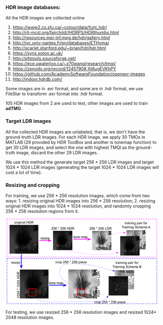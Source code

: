 ### HDR image databases:

All the HDR images are collected online

1. https://www2.cs.sfu.ca/~colour/data/funt_hdr/
2. http://rit-mcsl.org/fairchild//HDRPS/HDRthumbs.html
3. http://resources.mpi-inf.mpg.de/hdr/gallery.html
4. http://ivc.univ-nantes.fr/en/databases/ETHyma/
5. http://scarlet.stanford.edu/~brian/hdr/hdr.html
6. https://syns.soton.ac.uk/
7. http://pfstools.sourceforge.net/
8. https://ece.uwaterloo.ca/~z70wang/research/tmqi/
9. https://zenodo.org/record/1245790#.Xt6ugEVKhPY
10. https://github.com/AcademySoftwareFoundation/openexr-images
11. http://indoor.hdrdb.com/ 

Some images are in .exr format, and some are in .hdr format, we use FileStar to transform .exr format into .hdr format.

105 HDR images from 2 are used to test, other images are used to train **adTMO**.



### Target LDR images

All the collected HDR images are unlabeled, that is, we don't have the ground-truth LDR images. For each HDR image, we apply 30 TMOs in MATLAB (29 provided by HDR ToolBox and another is tonemap function) to get 30 LDR images, and select the one with highest TMQI as the ground-truth image, discard the other 29 LDR images.

We use this method the generate target 256 * 256 LDR images and target 1024 * 1024 LDR images (generating the target 1024 * 1024 LDR images will cost a lot of time).



### Resizing and cropping

For training, we use 256 * 256 resolution images, which come from two ways: 1. resizing original HDR images into 256 * 256 resolution; 2. resizing original HDR images into 1024 * 1024 resolution, and randomly cropping 256 * 256 resolution regions from it. 

![train](https://github.com/caoxingdong/adTMO/blob/master/databases/imgs/train.png?raw=true)

For testing, we use resized 256 * 256 resolution images and resized 1024* 2048 resolution images.